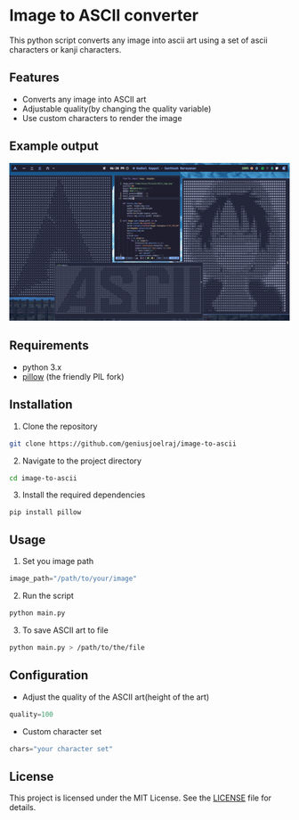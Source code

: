 # Image to ASCII converter

This python script converts any image into ascii art using a set of ascii characters or kanji characters.

## Features
- Converts any image into ASCII art
- Adjustable quality(by changing the quality variable)
- Use custom characters to render the image

## Example output
![ascii image](./images/ascii_ss.png)

## Requirements
- python 3.x
- [pillow](https://python-pillow.github.io/) (the friendly PIL fork)

## Installation 
1. Clone the repository
```bash
git clone https://github.com/geniusjoelraj/image-to-ascii
```
2. Navigate to the project directory
```bash
cd image-to-ascii
```
3. Install the required dependencies
```
pip install pillow
```

## Usage
1. Set you image path
```python
image_path="/path/to/your/image"
```

2. Run the script
```bash
python main.py
```

3. To save ASCII art to file
```bash
python main.py > /path/to/the/file
```

## Configuration
- Adjust the quality of the ASCII art(height of the art)
```python
quality=100
```
- Custom character set
```python
chars="your character set"
```



## License
This project is licensed under the MIT License. See the [LICENSE](LICENSE) file for details.
